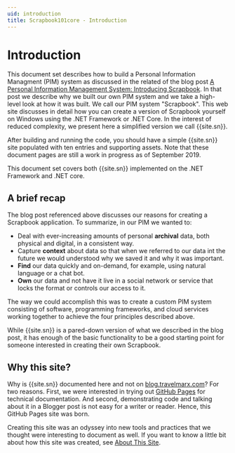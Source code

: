 ```yaml
---
uid: introduction
title: Scrapbook101core - Introduction
---
```

# Introduction

This document set describes how to build a Personal Information Managment (PIM) system as discussed in the related of the blog post [A Personal Information Management System: Introducing Scrapbook][blog]. In that post we describe why we built our own PIM system and we take a  high-level look at how it was built. We call our PIM system "Scrapbook". This web site discusses in detail how you can create a version of Scrapbook yourself on Windows using the .NET Framework or .NET Core. In the interest of reduced complexity, we present here a simplified version we call {{site.sn}}. 

After building and running the code, you should have a simple {{site.sn}} site populated with ten entries and supporting assets. Note that these document pages are still a work in progress as of September 2019. 

This document set covers both {{site.sn}} implemented on the .NET Framework and .NET core.

## A brief recap

The blog post referenced above discusses our reasons for creating a Scrapbook application. To summarize, in our PIM we wanted to:

* Deal with ever-increasing amounts of personal **archival** data, both physical and digital, in a consistent way.
* Capture **context** about data so that when we referred to our data int the future we would understood why we saved it and why it was important.
* **Find** our data quickly and on-demand, for example, using natural language or a chat bot.
* **Own** our data and not have it live in a social network or service that locks the format or controls our access to it.

The way we could accomplish this was to create a custom PIM system consisting of software, programming frameworks, and cloud services working together to achieve the four principles described above.

While {{site.sn}} is a pared-down version of what we described in the blog post, it has enough of the basic functionality to be a good starting point for someone interested in creating their own Scrapbook.

## Why this site?

Why is {{site.sn}} documented here and not on [blog.travelmarx.com][tm]? For two reasons. First, we were interested in trying out [GitHub Pages][ghp] for technical documentation. And second, demonstrating code and talking about it in a Blogger post is not easy for a writer or reader. Hence, this GitHub Pages site was born.

Creating this site was an odyssey into new tools and practices that we thought were interesting to document as well. If you want to know a little bit about how this site was created, see [About This Site][about].

[about]: about-this-site.md
[web]: https://travelmarx.github.io/scrapbook101core/
[blog]: http://blog.travelmarx.com/2017/12/a-personal-information-management-system-introducing-scrapbook.html
[demo]: http://www.travelmarx.com/
[tm]: http://blog.travelmarx.com
[ghp]: https://pages.github.com/

